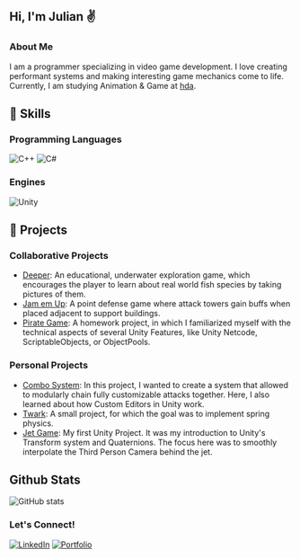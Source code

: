 ## Hi, I'm Julian ✌️

### About Me
I am a  programmer specializing in video game development.  I love creating performant systems and making interesting game mechanics come to life.<br/>
Currently, I am studying Animation & Game at [hda](https://h-da.de/).

## 💼 Skills
### Programming Languages
![C++](https://img.shields.io/badge/c++-%2300599C.svg?style=for-the-badge&logo=c%2B%2B&logoColor=white)
![C#](https://img.shields.io/badge/c%23-%23239120.svg?style=for-the-badge&logo=csharp&logoColor=white)

### Engines
![Unity](https://img.shields.io/badge/unity-%23000000.svg?style=for-the-badge&logo=unity&logoColor=white)

## 👾 Projects
### Collaborative Projects
- [Deeper](https://github.com/1Bazzelle/Deeper): An educational, underwater exploration game, which encourages the player to learn about real world fish species by taking pictures of them.
- [Jam em Up](https://github.com/JoshGamesHda/RR_1.git): A point defense game where attack towers gain buffs when placed adjacent to support buildings.
- [Pirate Game](https://github.com/1Bazzelle/Pirate-Game/tree/main): A homework project, in which I familiarized myself with the technical aspects of several Unity Features, like Unity Netcode, ScriptableObjects, or ObjectPools.

### Personal Projects
- [Combo System](https://github.com/1Bazzelle/ComboSystemPrototype): In this project, I wanted to create a system that allowed to modularly chain fully customizable attacks together. Here, I also learned about how Custom Editors in Unity work.
- [Twark](https://github.com/1Bazzelle/Twark-II): A small project, for which the goal was to implement spring physics.
- [Jet Game](https://github.com/1Bazzelle/Jet-Game/tree/main): My first Unity Project. It was my introduction to Unity's Transform system and Quaternions. The focus here was to smoothly interpolate the Third Person Camera behind the jet.

## Github Stats
![GitHub stats](https://github-readme-stats.vercel.app/api?username=1Bazzelle&show_icons=true&theme=radical)

### Let's Connect!
[![LinkedIn](https://img.shields.io/badge/-LinkedIn-0077B5?style=flat-square&logo=linkedin&logoColor=white)](https://linkedin.com/in/julian-papesch-808b8b321)
[![Portfolio](https://img.shields.io/badge/-Portfolio-000000?style=flat-square&logo=codepen&logoColor=white)](https://drive.google.com/file/d/1TBOrUERNvuVjEMVTm_FGwlTzaPNoQmMr/view?usp=sharing)
